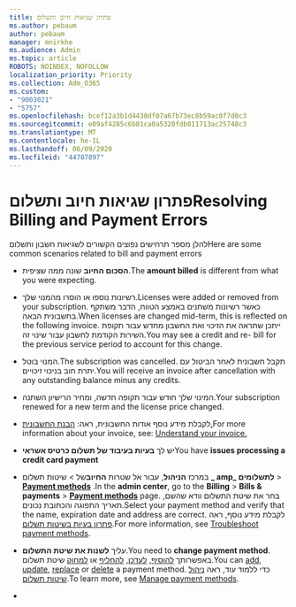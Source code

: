 ```yaml
---
title: פתרון שגיאות חיוב ותשלום
ms.author: pebaum
author: pebaum
manager: mnirkhe
ms.audience: Admin
ms.topic: article
ROBOTS: NOINDEX, NOFOLLOW
localization_priority: Priority
ms.collection: Adm_O365
ms.custom:
- "9003021"
- "5757"
ms.openlocfilehash: bcef12a3b1d4438df07a67b73ec8b59ac0f7d8c3
ms.sourcegitcommit: e09af4285c6b81ca0a5320fdb811713ac25748c3
ms.translationtype: MT
ms.contentlocale: he-IL
ms.lasthandoff: 06/09/2020
ms.locfileid: "44707897"
---
```

# <a name="resolving-billing-and-payment-errors"></a><span data-ttu-id="80580-102">פתרון שגיאות חיוב ותשלום</span><span class="sxs-lookup"><span data-stu-id="80580-102">Resolving Billing and Payment Errors</span></span>

<span data-ttu-id="80580-103">להלן מספר תרחישים נפוצים הקשורים לשגיאות חשבון ותשלום</span><span class="sxs-lookup"><span data-stu-id="80580-103">Here are some common scenarios related to bill and payment errors</span></span>

- <span data-ttu-id="80580-104">**הסכום החיוב** שונה ממה שציפית.</span><span class="sxs-lookup"><span data-stu-id="80580-104">The  **amount billed** is different from what you were expecting.</span></span>
- <span data-ttu-id="80580-105">רשיונות נוספו או הוסרו מהמנוי שלך.</span><span class="sxs-lookup"><span data-stu-id="80580-105">Licenses were added or removed from your subscription.</span></span> <span data-ttu-id="80580-106">כאשר רשיונות משתנים באמצע הטווח, הדבר משתקף בחשבונית הבאה.</span><span class="sxs-lookup"><span data-stu-id="80580-106">When licenses are changed mid-term, this is reflected on the following invoice.</span></span> <span data-ttu-id="80580-107">ייתכן שתראה את הזיכוי ואת החשבון מחדש עבור תקופת השירות הקודמת לחשבון עבור שינוי זה.</span><span class="sxs-lookup"><span data-stu-id="80580-107">You may see a credit and re- bill for the previous service period to account for this change.</span></span>
- <span data-ttu-id="80580-108">המנוי בוטל.</span><span class="sxs-lookup"><span data-stu-id="80580-108">The subscription was cancelled.</span></span> <span data-ttu-id="80580-109">תקבל חשבונית לאחר הביטול עם יתרת חוב בניכוי זיכויים.</span><span class="sxs-lookup"><span data-stu-id="80580-109">You will receive an invoice after cancellation with any outstanding balance minus any credits.</span></span>
- <span data-ttu-id="80580-110">המינוי שלך חוּדש עבור תקופה חדשה, ומחיר הרישיון השתנה.</span><span class="sxs-lookup"><span data-stu-id="80580-110">Your subscription renewed for a new term and the license price changed.</span></span>
- <span data-ttu-id="80580-111">לקבלת מידע נוסף אודות החשבונית, ראה: [הבנת החשבונית.](https://docs.microsoft.com/microsoft-365/commerce/billing-and-payments/understand-your-invoice2)</span><span class="sxs-lookup"><span data-stu-id="80580-111">For more information about your invoice, see:  [Understand your invoice.](https://docs.microsoft.com/microsoft-365/commerce/billing-and-payments/understand-your-invoice2)</span></span>
- <span data-ttu-id="80580-112">יש לך **בעיות בעיבוד של תשלום כרטיס אשראי**</span><span class="sxs-lookup"><span data-stu-id="80580-112">You have  **issues processing a credit card payment**</span></span>
- <span data-ttu-id="80580-113">במרכז **הניהול**, עבור אל שטרות **החיוב**של   >   שיטות תשלום **_ amp_ לתשלומים**   >   **[Payment methods](https://go.microsoft.com/fwlink/p/?linkid=2018806)** .</span><span class="sxs-lookup"><span data-stu-id="80580-113">In the  **admin center**, go to the  **Billing**  >  **Bills & payments**  >  **[Payment methods](https://go.microsoft.com/fwlink/p/?linkid=2018806)** page.</span></span> <span data-ttu-id="80580-114">בחר את שיטת התשלום וודא שהשם, תאריך התפוגה והכתובת נכונים.</span><span class="sxs-lookup"><span data-stu-id="80580-114">Select your payment method and verify that the name, expiration date and address are correct.</span></span> <span data-ttu-id="80580-115">לקבלת מידע נוסף, ראה [פתרון בעיות בשיטות תשלום](https://docs.microsoft.com/microsoft-365/commerce/billing-and-payments/manage-payment-methods#troubleshoot-payment-methods).</span><span class="sxs-lookup"><span data-stu-id="80580-115">For more information, see  [Troubleshoot payment methods](https://docs.microsoft.com/microsoft-365/commerce/billing-and-payments/manage-payment-methods#troubleshoot-payment-methods).</span></span>

- <span data-ttu-id="80580-116">עליך **לשנות את שיטת התשלום**.</span><span class="sxs-lookup"><span data-stu-id="80580-116">You need to  **change payment method**.</span></span> <span data-ttu-id="80580-117">באפשרותך [להוסיף](https://docs.microsoft.com/microsoft-365/commerce/billing-and-payments/manage-payment-methods?view=o365-worldwide#add-a-payment-method), [לעדכן](https://docs.microsoft.com/microsoft-365/commerce/billing-and-payments/manage-payment-methods?view=o365-worldwide#update-payment-method-details), [להחליף](https://docs.microsoft.com/microsoft-365/commerce/billing-and-payments/manage-payment-methods?view=o365-worldwide#replace-a-payment-method) או [למחוק](https://docs.microsoft.com/microsoft-365/commerce/billing-and-payments/manage-payment-methods?view=o365-worldwide#delete-a-payment-method) שיטת תשלום.</span><span class="sxs-lookup"><span data-stu-id="80580-117">You can [add](https://docs.microsoft.com/microsoft-365/commerce/billing-and-payments/manage-payment-methods?view=o365-worldwide#add-a-payment-method),  [update](https://docs.microsoft.com/microsoft-365/commerce/billing-and-payments/manage-payment-methods?view=o365-worldwide#update-payment-method-details),  [replace](https://docs.microsoft.com/microsoft-365/commerce/billing-and-payments/manage-payment-methods?view=o365-worldwide#replace-a-payment-method)  or  [delete](https://docs.microsoft.com/microsoft-365/commerce/billing-and-payments/manage-payment-methods?view=o365-worldwide#delete-a-payment-method)  a payment method.</span></span> <span data-ttu-id="80580-118">כדי ללמוד עוד, ראה [ניהול שיטות תשלום](https://docs.microsoft.com/microsoft-365/commerce/billing-and-payments/manage-payment-methods?view=o365-worldwide).</span><span class="sxs-lookup"><span data-stu-id="80580-118">To learn more, see  [Manage payment methods](https://docs.microsoft.com/microsoft-365/commerce/billing-and-payments/manage-payment-methods?view=o365-worldwide).</span></span>
- 